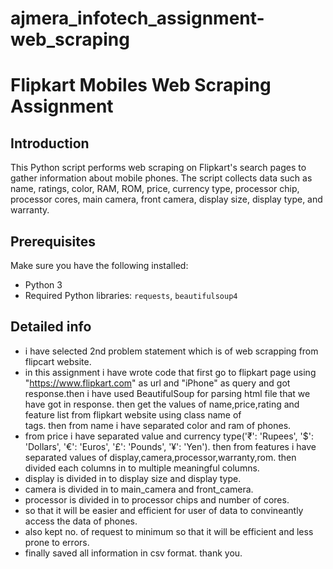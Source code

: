 # ajmera_infotech_assignment-web_scraping
# Flipkart Mobiles Web Scraping Assignment

## Introduction

This Python script performs web scraping on Flipkart's search pages to gather information about mobile phones. The script collects data such as name, ratings, color, RAM, ROM, price, currency type, processor chip, processor cores, main camera, front camera, display size, display type, and warranty.

## Prerequisites

Make sure you have the following installed:

- Python 3
- Required Python libraries: `requests`, `beautifulsoup4`

## Detailed info

- i have selected 2nd problem statement which is of web scrapping from flipcart website.
- in this  assignment i have wrote code that first go to flipkart page using "https://www.flipkart.com" as url and "iPhone" as query and got response.then i have used BeautifulSoup for parsing html file that we have got in response. then  get the values of name,price,rating and feature list from flipkart website using class name of <div> tags. then from name i have separated color and ram of phones.
- from price i have separated value and currency type('₹': 'Rupees', '$': 'Dollars', '€': 'Euros', '£': 'Pounds', '¥': 'Yen'). then from features i have separated values of display,camera,processor,warranty,rom. then divided each columns in to multiple meaningful columns.
- display is divided in to display size and display type.
- camera is divided in to main_camera and front_camera.
- processor  is divided in to processor chips and number of cores.
- so that it will be easier and efficient for user of data to convineantly access the data of phones.
- also kept no. of request to minimum so that it will be efficient and less prone to errors.
- finally saved all information in csv format.
thank you.
